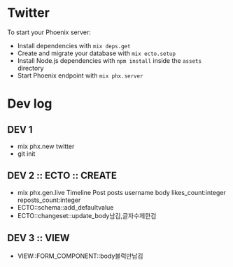 # Twitter

To start your Phoenix server:

  * Install dependencies with `mix deps.get`
  * Create and migrate your database with `mix ecto.setup`
  * Install Node.js dependencies with `npm install` inside the `assets` directory
  * Start Phoenix endpoint with `mix phx.server`

# Dev log

## DEV 1
- mix phx.new twitter
- git init

## DEV 2 :: ECTO :: CREATE
- mix phx.gen.live Timeline Post posts username body likes_count:integer reposts_count:integer
- ECTO::schema::add_defaultvalue
- ECTO::changeset::update_body남김,글자수제한검

## DEV 3 :: VIEW
- VIEW::FORM_COMPONENT::body블럭만남김